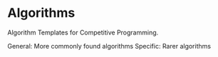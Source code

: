 # Algorithms

Algorithm Templates for Competitive Programming.

General: More commonly found algorithms
Specific: Rarer algorithms

